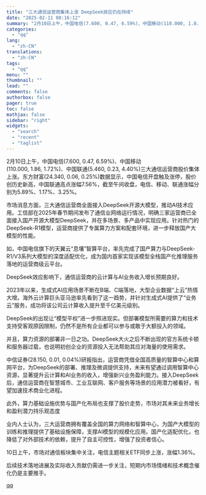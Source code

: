```yaml
---
title: "三大通信运营商集体上涨 DeepSeek效应仍在持续"
date: "2025-02-11 08:16:12"
summary: "2月10日上午，中国电信(7.600, 0.47, 6.59%)、中国移动(110.000, 1.8..."
categories:
  - "qq"
lang:
  - "zh-CN"
translations:
  - "zh-CN"
tags:
  - "qq"
menu: ""
thumbnail: ""
lead: ""
comments: false
authorbox: false
pager: true
toc: false
mathjax: false
sidebar: "right"
widgets:
  - "search"
  - "recent"
  - "taglist"
---
```


2月10日上午，中国电信(7.600, 0.47, 6.59%)、中国移动(110.000, 1.86, 1.72%)、中国联通(5.460, 0.23, 4.40%)三大通信运营商股价集体上涨。东方财富(24.340, 0.06, 0.25%)数据显示，中国电信开盘触及涨停，股价创历史新高，中国联通高点涨幅7.56%，截至午间收盘，电信、移动、联通涨幅分别为5.89%、1.17%、3.25%。

市场消息方面，三大通信运营商全面接入DeepSeek开源大模型，推动AI技术应用。工信部在2025年春节期间发布了通信业网络运行情况，明确三家运营商已全面接入国产开源大模型DeepSeek，并在多场景、多产品中实现应用。针对热门的DeepSeek-R1模型，运营商提供了专属算力方案和配套环境，进一步释放国产大模型的性能。

如，中国电信旗下的天翼云“息壤”智算平台，率先完成了国产算力与DeepSeek-R1/V3系列大模型的深度适配优化，成为国内首家实现该模型全栈国产化推理服务落地的运营商级云平台。

DeepSeek效应影响下，通信运营商的云计算与AI业务收入增长预期良好。

2023年以来，生成式AI应用场景不断在B端、C端落地，大型企业数据“上云”热情大增。海外云计算巨头亚马逊率先看到了这一趋势，并针对生成式AI提供了“业务云”服务，成功将该公司云计算收入提升至千亿美元级别。

DeepSeek的出现让“模型平权”进一步照进现实。但部署模型所需要的算力和技术支持受客观原因限制，仍然不是所有企业都可以参与或敢于大额投入的领域。

并且，算力资源的部署非一日之功。DeepSeek大火之后不断出现的官方系统卡顿和服务器过载，也说明初创企业的资源投入无法帮助其应对海量的使用需求。

中信证券(28.150, 0.01, 0.04%)研报指出，运营商凭借全国高质量的智算中心和算网平台，为DeepSeek的部署、推理及微调提供支持，未来有望通过调用智算中心资源，显著提升云计算和AI业务的收入，增强新兴业务盈利能力。接入DeepSeek后，通信运营商在智慧城市、工业互联网、客户服务等场景的应用潜力被看好，有望加速技术商业化进程。

此外，算力基础设施优势与国产化布局也支撑了股价走势，市场对其未来业务增长和盈利潜力持乐观态度

业内人士认为，三大运营商拥有覆盖全国的算力网络和智算中心，为国产大模型的训练和推理提供了基础设施保障，支撑AI模型的规模化应用。国产化适配优化，也降低了对外部技术的依赖，提升了自主可控性，增强了投资者信心。

10日上午，市场对通信板块集中关注，电信主题相关ETF同步上涨，涨幅1.36%。

后续技术落地进展及实际收入贡献仍需进一步关注，短期内市场情绪和技术概念催化仍是主要推手。

[qq](https://new.qq.com/rain/a/20250211A01DM000)
